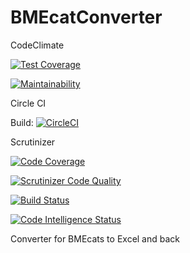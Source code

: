 # BMEcatConverter
CodeClimate

[![Test Coverage](https://api.codeclimate.com/v1/badges/c292f2fef2bebec76323/test_coverage)](https://codeclimate.com/repos/59d3e32587947702910006a6/test_coverage)

[![Maintainability](https://api.codeclimate.com/v1/badges/c292f2fef2bebec76323/maintainability)](https://codeclimate.com/repos/59d3e32587947702910006a6/maintainability)


Circle CI

Build: [![CircleCI](https://circleci.com/gh/HenrikPilz/BMEcatConverter.svg?style=svg&circle-token=84c7ca4ac6fed76f1a113efb0fa4ddea1db3a7b2)](https://circleci.com/gh/HenrikPilz/BMEcatConverter)

Scrutinizer

[![Code Coverage](https://scrutinizer-ci.com/b/HenrikPilz/bmecatconverter/badges/coverage.png?b=master&s=7e4bdd562aebde784b3949294b7fd1c5079e4635)](https://scrutinizer-ci.com/b/HenrikPilz/bmecatconverter/?branch=master)

[![Scrutinizer Code Quality](https://scrutinizer-ci.com/b/HenrikPilz/bmecatconverter/badges/quality-score.png?b=master&s=f632363965a1ae81ebc5462fd7ad4925616cd9de)](https://scrutinizer-ci.com/b/HenrikPilz/bmecatconverter/?branch=master)

[![Build Status](https://scrutinizer-ci.com/b/HenrikPilz/bmecatconverter/badges/build.png?b=master&s=2e9bc62f6a2d8cee6fa41bbd77b9bbb5027d23f3)](https://scrutinizer-ci.com/b/HenrikPilz/bmecatconverter/build-status/master)

[![Code Intelligence Status](https://scrutinizer-ci.com/b/HenrikPilz/bmecatconverter/badges/code-intelligence.svg?b=master&s=5f876acdb6786e87d38160c62209d4064459fa9e)](https://scrutinizer-ci.com/code-intelligence)



Converter for BMEcats to Excel and back

